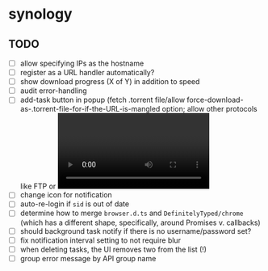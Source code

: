 # synology

## TODO

- [ ] allow specifying IPs as the hostname
- [ ] register as a URL handler automatically?
- [ ] show download progress (X of Y) in addition to speed
- [ ] audit error-handling
- [ ] add-task button in popup (fetch .torrent file/allow force-download-as-.torrent-file-for-if-the-URL-is-mangled option; allow other protocols like FTP or <video> elements too)
- [ ] change icon for notification
- [ ] auto-re-login if `sid` is out of date
- [ ] determine how to merge `browser.d.ts` and `DefinitelyTyped/chrome` (which has a different shape, specifically, around Promises v. callbacks)
- [ ] should background task notify if there is no username/password set?
- [ ] fix notification interval setting to not require blur
- [ ] when deleting tasks, the UI removes two from the list (!)
- [ ] group error message by API group name
